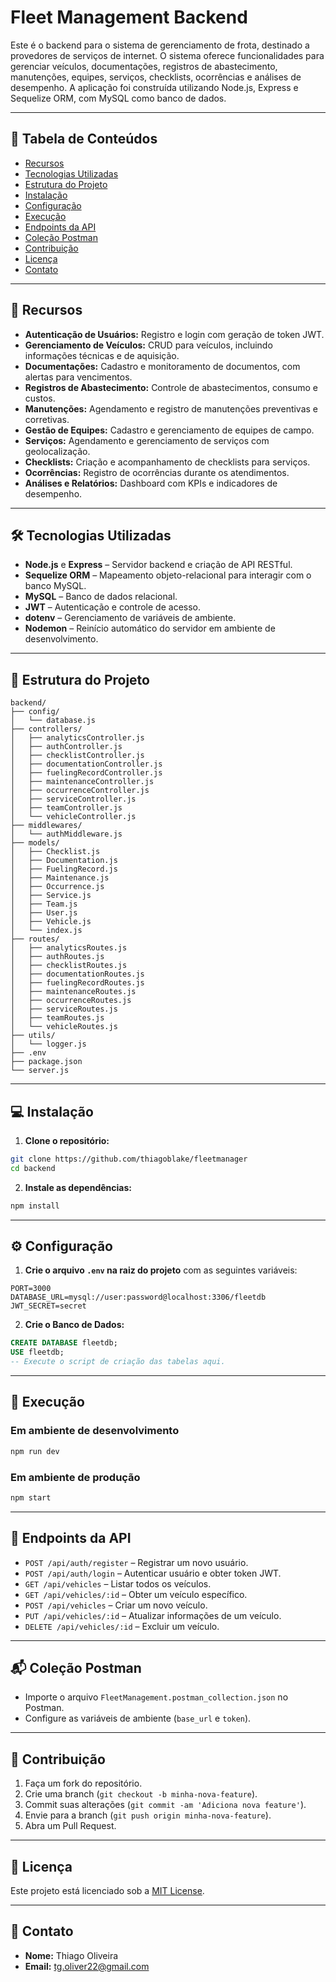 
# Fleet Management Backend

Este é o backend para o sistema de gerenciamento de frota, destinado a provedores de serviços de internet. O sistema oferece funcionalidades para gerenciar veículos, documentações, registros de abastecimento, manutenções, equipes, serviços, checklists, ocorrências e análises de desempenho. A aplicação foi construída utilizando Node.js, Express e Sequelize ORM, com MySQL como banco de dados.

---

## 📑 **Tabela de Conteúdos**

- [Recursos](#recursos)
- [Tecnologias Utilizadas](#tecnologias-utilizadas)
- [Estrutura do Projeto](#estrutura-do-projeto)
- [Instalação](#instalação)
- [Configuração](#configuração)
- [Execução](#execução)
- [Endpoints da API](#endpoints-da-api)
- [Coleção Postman](#coleção-postman)
- [Contribuição](#contribuição)
- [Licença](#licença)
- [Contato](#contato)

---

## 🚀 **Recursos**

- **Autenticação de Usuários:** Registro e login com geração de token JWT.
- **Gerenciamento de Veículos:** CRUD para veículos, incluindo informações técnicas e de aquisição.
- **Documentações:** Cadastro e monitoramento de documentos, com alertas para vencimentos.
- **Registros de Abastecimento:** Controle de abastecimentos, consumo e custos.
- **Manutenções:** Agendamento e registro de manutenções preventivas e corretivas.
- **Gestão de Equipes:** Cadastro e gerenciamento de equipes de campo.
- **Serviços:** Agendamento e gerenciamento de serviços com geolocalização.
- **Checklists:** Criação e acompanhamento de checklists para serviços.
- **Ocorrências:** Registro de ocorrências durante os atendimentos.
- **Análises e Relatórios:** Dashboard com KPIs e indicadores de desempenho.

---

## 🛠️ **Tecnologias Utilizadas**

- **Node.js** e **Express** – Servidor backend e criação de API RESTful.
- **Sequelize ORM** – Mapeamento objeto-relacional para interagir com o banco MySQL.
- **MySQL** – Banco de dados relacional.
- **JWT** – Autenticação e controle de acesso.
- **dotenv** – Gerenciamento de variáveis de ambiente.
- **Nodemon** – Reinício automático do servidor em ambiente de desenvolvimento.

---

## 📂 **Estrutura do Projeto**

```
backend/
├── config/
│   └── database.js
├── controllers/
│   ├── analyticsController.js
│   ├── authController.js
│   ├── checklistController.js
│   ├── documentationController.js
│   ├── fuelingRecordController.js
│   ├── maintenanceController.js
│   ├── occurrenceController.js
│   ├── serviceController.js
│   ├── teamController.js
│   └── vehicleController.js
├── middlewares/
│   └── authMiddleware.js
├── models/
│   ├── Checklist.js
│   ├── Documentation.js
│   ├── FuelingRecord.js
│   ├── Maintenance.js
│   ├── Occurrence.js
│   ├── Service.js
│   ├── Team.js
│   ├── User.js
│   ├── Vehicle.js
│   └── index.js
├── routes/
│   ├── analyticsRoutes.js
│   ├── authRoutes.js
│   ├── checklistRoutes.js
│   ├── documentationRoutes.js
│   ├── fuelingRecordRoutes.js
│   ├── maintenanceRoutes.js
│   ├── occurrenceRoutes.js
│   ├── serviceRoutes.js
│   ├── teamRoutes.js
│   └── vehicleRoutes.js
├── utils/
│   └── logger.js
├── .env
├── package.json
└── server.js
```

---

## 💻 **Instalação**

1. **Clone o repositório:**

```bash
git clone https://github.com/thiagoblake/fleetmanager
cd backend
```

2. **Instale as dependências:**

```bash
npm install
```

---

## ⚙️ **Configuração**

1. **Crie o arquivo `.env` na raiz do projeto** com as seguintes variáveis:

```env
PORT=3000
DATABASE_URL=mysql://user:password@localhost:3306/fleetdb
JWT_SECRET=secret
```

2. **Crie o Banco de Dados:**

```sql
CREATE DATABASE fleetdb;
USE fleetdb;
-- Execute o script de criação das tabelas aqui.
```

---

## 🚦 **Execução**

### Em ambiente de desenvolvimento

```bash
npm run dev
```

### Em ambiente de produção

```bash
npm start
```

---

## 📡 **Endpoints da API**

- `POST /api/auth/register` – Registrar um novo usuário.
- `POST /api/auth/login` – Autenticar usuário e obter token JWT.
- `GET /api/vehicles` – Listar todos os veículos.
- `GET /api/vehicles/:id` – Obter um veículo específico.
- `POST /api/vehicles` – Criar um novo veículo.
- `PUT /api/vehicles/:id` – Atualizar informações de um veículo.
- `DELETE /api/vehicles/:id` – Excluir um veículo.

---

## 📬 **Coleção Postman**

- Importe o arquivo `FleetManagement.postman_collection.json` no Postman.
- Configure as variáveis de ambiente (`base_url` e `token`).

---

## 🤝 **Contribuição**

1. Faça um fork do repositório.
2. Crie uma branch (`git checkout -b minha-nova-feature`).
3. Commit suas alterações (`git commit -am 'Adiciona nova feature'`).
4. Envie para a branch (`git push origin minha-nova-feature`).
5. Abra um Pull Request.

---

## 📄 **Licença**

Este projeto está licenciado sob a [MIT License](LICENSE).

---

## 📧 **Contato**

- **Nome:** Thiago Oliveira
- **Email:** [tg.oliver22@gmail.com](mailto:tg.oliver22@gmail.com)